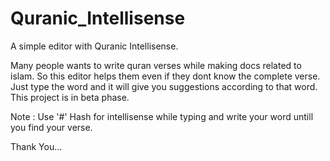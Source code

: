 # Quranic_Intellisense
A simple editor with Quranic Intellisense.

Many people wants to write quran verses while making docs related to islam. So this editor helps them even if they dont know the complete verse. Just type the word and it will give you suggestions according to that word. This project is in beta phase.

Note :
Use '#' Hash for intellisense while typing and write your word untill you find your verse.

Thank You...
